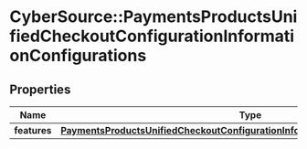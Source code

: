 # CyberSource::PaymentsProductsUnifiedCheckoutConfigurationInformationConfigurations

## Properties
Name | Type | Description | Notes
------------ | ------------- | ------------- | -------------
**features** | [**PaymentsProductsUnifiedCheckoutConfigurationInformationConfigurationsFeatures**](PaymentsProductsUnifiedCheckoutConfigurationInformationConfigurationsFeatures.md) |  | [optional] 


